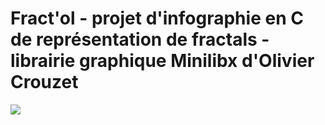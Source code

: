 # Fract'ol - projet d'infographie en C de représentation de fractals - librairie graphique Minilibx d'Olivier Crouzet
<img src="https://github.com/atoulous/Fractol/blob/master/Screen%20Shot%202016-10-17%20at%203.37.56%20PM.png">
